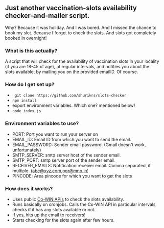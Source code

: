 

## Just another vaccination-slots availability checker-and-mailer script.

 Why? Because it was holiday. And I was bored. And I missed the chance to book my slot. Because I forgot to check the slots. And slots got completely booked in overnight!

### What is this actually?
A script that will check for the availability of vaccination slots in your locality (if you are 18-45 of age), at regular intervals, and notifies you about the slots available, by mailing you on the provided emailID. Of course.  

### How do I get set up?

- ``` git clone https://github.com/shurikns/slots-checker```
 - ```npm install```
 - export environment variables. Which one? mentioned below!
 - ``` node index.js ```

### Environment variables to use?
- PORT: Port you want to run your server on
- EMAIL_ID: Email ID from which you want to send the email.
- EMAIL_PASSWORD: Sender email password. (Gmail doesn't work, unfortunately)
- SMTP_SERVER: smtp server host of the sender email.
- SMTP_PORT: smtp server port of the sender email.
- RECEIVER_EMAILS: Notification receiver email. Comma separated, if multiple. (abc@xyz.com,pqr@mno.in)
- PINCODE: Area pincode for which you want to get the slots

### How does it works?
-  Uses public [Co-WIN APIs](https://apisetu.gov.in/public/api/cowin) to check the slots availability.
- Runs basically on cronjobs. Calls the Co-WIN API in particular intervals, checks if it has any slots available or not. 
- If yes, hits up the email to receivers! 
- Starts checking for the slots again after few hours. 